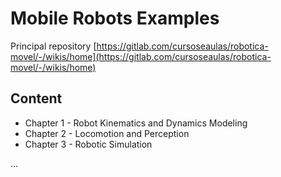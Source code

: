 # Mobile Robots Examples

Principal repository [https://gitlab.com/cursoseaulas/robotica-movel/-/wikis/home](https://gitlab.com/cursoseaulas/robotica-movel/-/wikis/home)

## Content

* Chapter 1 - Robot Kinematics and Dynamics Modeling
* Chapter 2 - Locomotion and Perception
* Chapter 3 - Robotic Simulation


...
